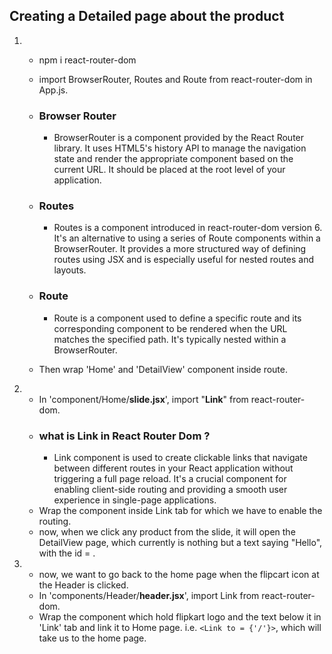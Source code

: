 ## Creating a Detailed page about the product

1.  - npm i react-router-dom
    - import BrowserRouter, Routes and Route from react-router-dom in App.js.
    - ### Browser Router
        - BrowserRouter is a component provided by the React Router library. It uses HTML5's history API to manage the navigation state and render the appropriate component based on the current URL. It should be placed at the root level of your application.

    - ### Routes
        - Routes is a component introduced in react-router-dom version 6. It's an alternative to using a series of Route components within a BrowserRouter. It provides a more structured way of defining routes using JSX and is especially useful for nested routes and layouts.

    - ### Route
        - Route is a component used to define a specific route and its corresponding component to be rendered when the URL matches the specified path. It's typically nested within a BrowserRouter.

    - Then wrap 'Home' and 'DetailView' component inside route.

2.  - In 'component/Home/**slide.jsx**', import "**Link**" from react-router-dom.
    - ### what is Link in React Router Dom ?
        - Link component is used to create clickable links that navigate between different routes in your React application without triggering a full page reload. It's a crucial component for enabling client-side routing and providing a smooth user experience in single-page applications.
    - Wrap the component inside Link tab for which we have to enable the routing.
    - now, when we click any product from the slide, it will open the DetailView page, which currently is nothing but a text saying "Hello", with the id = <product id>.

3.  - now, we want to go back to the home page when the flipcart icon at the Header is clicked.
    - In 'components/Header/**header.jsx**', import  Link from react-router-dom.
    - Wrap the component which hold flipkart logo and the text below it in 'Link' tab and link it to Home page. i.e. `<Link to = {'/'}>`, which will take us to the home page.